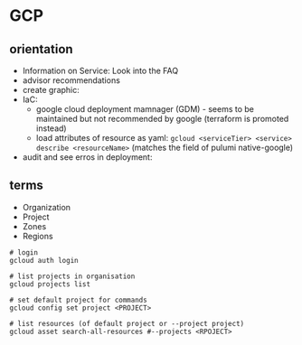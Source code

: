 # GCP

## orientation

- Information on Service: Look into the FAQ
- advisor recommendations
- create graphic:
- IaC:
  - google cloud deployment mamnager (GDM) - seems to be maintained but not recommended by google (terraform is promoted instead)
  - load attributes of resource as yaml: `gcloud <serviceTier> <service> describe <resourceName>` (matches the field of pulumi native-google)
- audit and see erros in deployment:

## terms

- Organization
- Project
- Zones
- Regions

```shell
# login
gcloud auth login

# list projects in organisation
gcloud projects list

# set default project for commands
gcloud config set project <PROJECT>

# list resources (of default project or --project project)
gcloud asset search-all-resources #--projects <RPOJECT>
```

